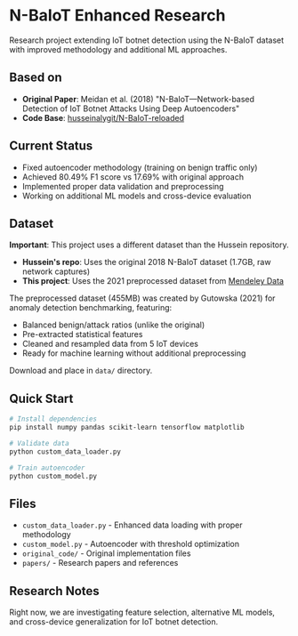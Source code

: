# N-BaIoT Enhanced Research

Research project extending IoT botnet detection using the N-BaIoT dataset with improved methodology and additional ML approaches.

## Based on

- **Original Paper**: Meidan et al. (2018) "N-BaIoT—Network-based Detection of IoT Botnet Attacks Using Deep Autoencoders"
- **Code Base**: [husseinalygit/N-BaIoT-reloaded](https://github.com/husseinalygit/N-BaIoT-reloaded)

## Current Status

- Fixed autoencoder methodology (training on benign traffic only)
- Achieved 80.49% F1 score vs 17.69% with original approach
- Implemented proper data validation and preprocessing
- Working on additional ML models and cross-device evaluation

## Dataset

**Important**: This project uses a different dataset than the Hussein repository.

- **Hussein's repo**: Uses the original 2018 N-BaIoT dataset (1.7GB, raw network captures)
- **This project**: Uses the 2021 preprocessed dataset from [Mendeley Data](https://data.mendeley.com/datasets/hpbszmrns7/1)

The preprocessed dataset (455MB) was created by Gutowska (2021) for anomaly detection benchmarking, featuring:
- Balanced benign/attack ratios (unlike the original)
- Pre-extracted statistical features 
- Cleaned and resampled data from 5 IoT devices
- Ready for machine learning without additional preprocessing

Download and place in `data/` directory.

## Quick Start

```bash
# Install dependencies
pip install numpy pandas scikit-learn tensorflow matplotlib

# Validate data
python custom_data_loader.py

# Train autoencoder
python custom_model.py
```

## Files

- `custom_data_loader.py` - Enhanced data loading with proper methodology
- `custom_model.py` - Autoencoder with threshold optimization  
- `original_code/` - Original implementation files
- `papers/` - Research papers and references

## Research Notes

Right now, we are investigating feature selection, alternative ML models, and cross-device generalization for IoT botnet detection.